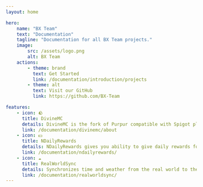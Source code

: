 ```yaml
---
layout: home

hero:
    name: "BX Team"
    text: "Documentation"
    tagline: "Documentation for all BX Team projects."
    image:
        src: /assets/logo.png
        alt: BX Team
    actions:
        - theme: brand
          text: Get Started
          link: /documentation/introduction/projects
        - theme: alt
          text: Visit our GitHub
          link: https://github.com/BX-Team

features:
    - icon: 🪨
      title: DivineMC
      details: DivineMC is the fork of Purpur compatible with Spigot plugins, offering the best performance for your server.
      link: /documentation/divinemc/about
    - icon: 💵
      title: NDailyRewards
      details: NDailyRewards gives you ability to give daily rewards for your players for playing on your server.
      link: /documentation/ndailyrewards/
    - icon: ☁️
      title: RealWorldSync
      details: Synchronizes time and weather from the real world to the game.
      link: /documentation/realworldsync/
---
```


<script setup>
import {
  VPTeamPage,
  VPTeamPageTitle,
  VPTeamMembers,
  VPDocAsideSponsors,
} from 'vitepress/theme';

const members = [
  {
    avatar: 'https://avatars.githubusercontent.com/u/76615486?v=4',
    name: 'NONPLAYT',
    title: 'Java Developer & Owner',
    links: [
      { icon: 'github', link: 'https://github.com/NONPLAYT' },
    ]
  },
  {
    avatar: 'https://avatars.githubusercontent.com/u/81859776?v=4',
    name: 'wiyba',
    title: 'Java Developer',
    links: [
        { icon: 'github', link: 'https://github.com/wiyba' },
    ]
  }
]
</script>

<VPTeamPage style='padding-bottom: 0'>
  <VPTeamPageTitle>
    <template is #title>
      BX Team Developers
    </template>
    <template #lead>
        We are a small team of developers that create open-source projects for the Minecraft community.
    </template>
  </VPTeamPageTitle>
  <VPTeamMembers :members="members"></VPTeamMembers>
</VPTeamPage>
